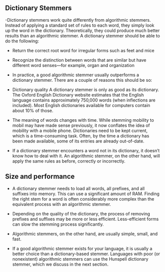 ## Dictionary Stemmers
-Dictionary stemmers work quite differently from algorithmic stemmers. Instead of applying a standard set of rules to each word, they simply look up the word in the dictionary. Theoretically, they could produce much better results than an algorithmic stemmer. A dictionary stemmer should be able to do the following:

- Return the correct root word for irregular forms such as feet and mice
- Recognize the distinction between words that are similar but have different word senses—for example, organ and organization
- In practice, a good algorithmic stemmer usually outperforms a dictionary stemmer. There are a couple of reasons this should be so:

- Dictionary quality
A dictionary stemmer is only as good as its dictionary. The Oxford English Dictionary website estimates that the English language contains approximately 750,000 words (when inflections are included). Most English dictionaries available for computers contain about 10% of those.

- The meaning of words changes with time. While stemming mobility to mobil may have made sense previously, it now conflates the idea of mobility with a mobile phone. Dictionaries need to be kept current, which is a time-consuming task. Often, by the time a dictionary has been made available, some of its entries are already out-of-date.

- If a dictionary stemmer encounters a word not in its dictionary, it doesn’t know how to deal with it. An algorithmic stemmer, on the other hand, will apply the same rules as before, correctly or incorrectly.

## Size and performance
- A dictionary stemmer needs to load all words, all prefixes, and all suffixes into memory. This can use a significant amount of RAM. Finding the right stem for a word is often considerably more complex than the equivalent process with an algorithmic stemmer.

- Depending on the quality of the dictionary, the process of removing prefixes and suffixes may be more or less efficient. Less-efficient forms can slow the stemming process significantly.

- Algorithmic stemmers, on the other hand, are usually simple, small, and fast.

- If a good algorithmic stemmer exists for your language, it is usually a better choice than a dictionary-based stemmer. Languages with poor (or nonexistent) algorithmic stemmers can use the Hunspell dictionary stemmer, which we discuss in the next section.